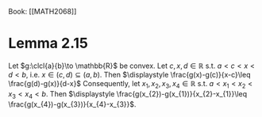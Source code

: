 Book: [[MATH2068]]
# Lemma 2.15
Let $g:\clcl{a}{b}\to \mathbb{R}$ be convex.
Let $c,x,d\in \mathbb{R}$ s.t. $a<c<x<d<b$, i.e. $x\in(c,d)\subseteq(a,b)$.
Then $\displaystyle \frac{g(x)-g(c)}{x-c}\leq \frac{g(d)-g(x)}{d-x}$
Consequently, let $x_{1},x_{2},x_{3},x_{4}\in \mathbb{R}$ s.t. $a<x_{1}<x_{2}<x_{3}<x_{4}<b$.
Then $\displaystyle \frac{g(x_{2})-g(x_{1})}{x_{2}-x_{1}}\leq \frac{g(x_{4})-g(x_{3})}{x_{4}-x_{3}}$.